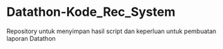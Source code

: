 # Datathon-Kode_Rec_System
Repository untuk menyimpan hasil script dan keperluan untuk pembuatan laporan Datathon
